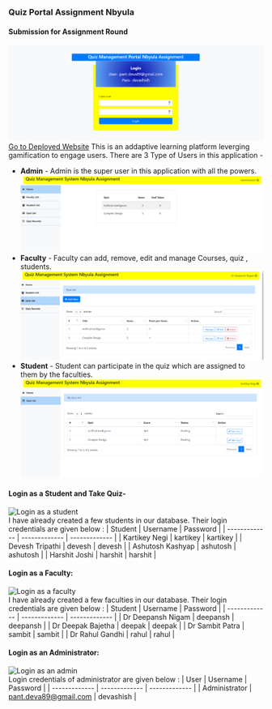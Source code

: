 ### Quiz Portal Assignment Nbyula
#### Submission for Assignment Round
![Submission for Assignment Round](https://raw.githubusercontent.com/devashishpant89/images/main/login.PNG)
[Go to Deployed Website](http://deva.42web.io/quiz/login.php)
This is an addaptive learning platform leverging gamification to engage users.
There are 3 Type of Users in this application -
- **Admin** - Admin is the super user in this application with all the powers.
![Admin Home Screen](https://raw.githubusercontent.com/devashishpant89/images/main/admin.PNG)
- **Faculty** - Faculty can add, remove, edit and manage Courses, quiz , students.
![Faculty Home Screen](https://raw.githubusercontent.com/devashishpant89/images/main/faculty.PNG)
- **Student** - Student can participate in the quiz which are assigned to them by the faculties.
![Student Home Screen](https://raw.githubusercontent.com/devashishpant89/images/main/student.PNG)
#### Login as a Student and Take Quiz-
![Login as a student](https://raw.githubusercontent.com/devashishpant89/images/main/gif1.1.gif) \
I have already created a few students in our database. Their login credentials are given below :
| Student  | Username | Password |
| ------------- | ------------- | ------------- |
| Kartikey Negi  | kartikey  | kartikey  |
| Devesh Tripathi  | devesh  | devesh  |
| Ashutosh Kashyap  | ashutosh  | ashutosh  |
| Harshit Joshi  | harshit  | harshit  |
#### Login as a Faculty:
![Login as a faculty](https://raw.githubusercontent.com/devashishpant89/images/main/gif2.gif)\
I have already created a few faculties in our database. Their login credentials are given below :
| Student  | Username | Password |
| ------------- | ------------- | ------------- |
| Dr Deepansh Nigam  | deepansh  | deepansh  |
| Dr Deepak Bajetha  | deepak  | deepak  |
| Dr Sambit Patra  | sambit  | sambit  |
| Dr Rahul Gandhi  | rahul  | rahul  |
#### Login as an Administrator:
![Login as an admin](https://raw.githubusercontent.com/devashishpant89/images/main/gif3.gif) \
Login credentials of administrator are given below :
| User  | Username | Password |
| ------------- | ------------- | ------------- |
| Administrator  | pant.deva89@gmail.com  | devashish  |





